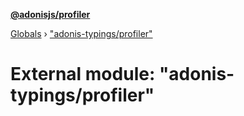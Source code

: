 **[@adonisjs/profiler](../README.md)**

[Globals](../README.md) › [&quot;adonis-typings/profiler&quot;](_adonis_typings_profiler_.md)

# External module: "adonis-typings/profiler"


